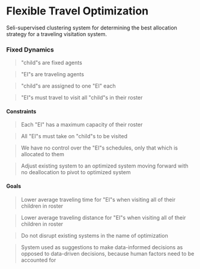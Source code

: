 # Flexible Travel Optimization

Seli-supervised clustering system for determining the best allocation strategy for a traveling visitation system.

### Fixed Dynamics
> "child"s are fixed agents

> "EI"s are traveling agents

> "child"s are assigned to one "EI" each

> "EI"s must travel to visit all "child"s in their roster

#### Constraints
> Each "EI" has a maximum capacity of their roster

> All "EI"s must take on "child"s to be visited

> We have no control over the "EI"s schedules, only that which is allocated to them

> Adjust existing system to an optimized system moving forward with no deallocation to pivot to optimized system

#### Goals
> Lower average traveling time for "EI"s when visiting all of their children in roster

> Lower average traveling distance for "EI"s when visiting all of their children in roster

> Do not disrupt existing systems in the name of optimization

> System used as suggestions to make data-informed decisions as opposed to data-driven decisions, because human factors need to be accounted for
